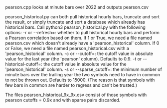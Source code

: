 pearson.cpp looks at minute bars over 2022 and outputs pearson.csv

pearson_historical.py can both pull historical hourly bars, truncate and sort the result, or simply truncate and sort a database which already has historical bars.
Call python3 pearson_historical.py with the following options:
-r or --refresh=: whether to pull historical hourly bars and perform a Pearson correlation based on them. If 1 or True, we need a file named pearson.csv which doesn't already have a 'pearson_historical' column. If 0 or False, we need a file named pearson_historical.csv with a 'pearson_historical' column.
-c or --cutoff=: the cutoff value in absolute value for the last year (the 'pearson' column). Defaults to 0.9.
-t or --historical-cutoff=: the cutoff value in absolute value for the 'pearson_historical' column.
-s or --sparse_cutoff=: the minimum number of minute bars over the trailing year the two symbols need to have in common to not be thrown out. Defaults to 15000. (The reason is that symbols with few bars in common are harder to regress and can't be trusted.)

The files pearson_historical_9x_9x.csv consist of those symbols with pearson cutoffs = 0.9x and with sparse pairs discarded.